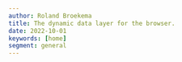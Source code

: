 ```yaml
---
author: Roland Broekema
title: The dynamic data layer for the browser.
date: 2022-10-01
keywords: [home]
segment: general
---
```

